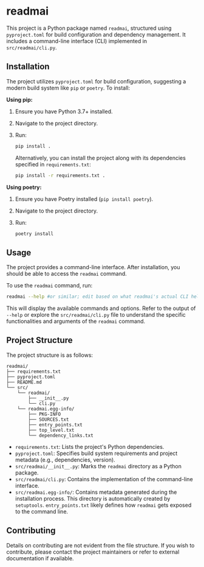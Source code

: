 # readmai

This project is a Python package named `readmai`, structured using `pyproject.toml` for build configuration and dependency management. It includes a command-line interface (CLI) implemented in `src/readmai/cli.py`.

## Installation

The project utilizes `pyproject.toml` for build configuration, suggesting a modern build system like `pip` or `poetry`. To install:

**Using pip:**

1.  Ensure you have Python 3.7+ installed.
2.  Navigate to the project directory.
3.  Run:

    ```bash
    pip install .
    ```

    Alternatively, you can install the project along with its dependencies specified in `requirements.txt`:

    ```bash
    pip install -r requirements.txt .
    ```

**Using poetry:**

1.  Ensure you have Poetry installed (`pip install poetry`).
2.  Navigate to the project directory.
3.  Run:

    ```bash
    poetry install
    ```

## Usage

The project provides a command-line interface. After installation, you should be able to access the `readmai` command.

To use the `readmai` command, run:

```bash
readmai --help #or similar; edit based on what readmai's actual CLI help shows.
```

This will display the available commands and options. Refer to the output of `--help` or explore the `src/readmai/cli.py` file to understand the specific functionalities and arguments of the `readmai` command.

## Project Structure

The project structure is as follows:

```
readmai/
├── requirements.txt
├── pyproject.toml
├── README.md
└── src/
    └── readmai/
        ├── __init__.py
        └── cli.py
    └── readmai.egg-info/
        ├── PKG-INFO
        ├── SOURCES.txt
        ├── entry_points.txt
        ├── top_level.txt
        └── dependency_links.txt
```

*   `requirements.txt`: Lists the project's Python dependencies.
*   `pyproject.toml`: Specifies build system requirements and project metadata (e.g., dependencies, version).
*   `src/readmai/__init__.py`: Marks the `readmai` directory as a Python package.
*   `src/readmai/cli.py`: Contains the implementation of the command-line interface.
*   `src/readmai.egg-info/`: Contains metadata generated during the installation process. This directory is automatically created by `setuptools`. `entry_points.txt` likely defines how `readmai` gets exposed to the command line.

## Contributing

Details on contributing are not evident from the file structure. If you wish to contribute, please contact the project maintainers or refer to external documentation if available.